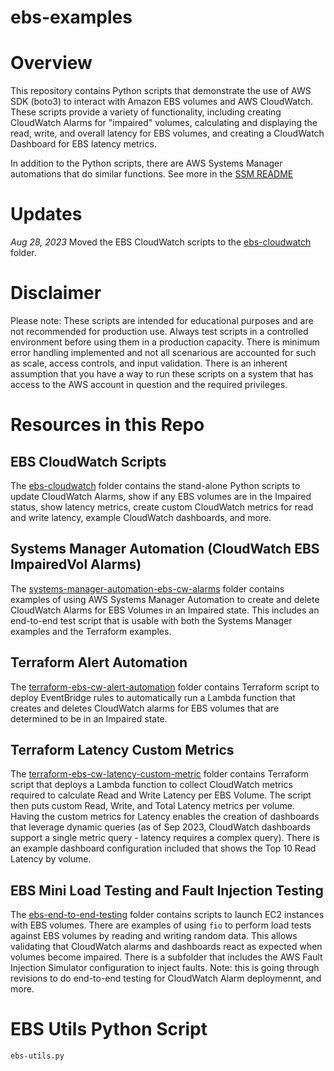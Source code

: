 # ebs-examples

# Overview

This repository contains Python scripts that demonstrate the use of AWS SDK (boto3) to interact with Amazon EBS volumes and AWS CloudWatch. These scripts provide a variety of functionality, including creating CloudWatch Alarms for "impaired" volumes, calculating and displaying the read, write, and overall latency for EBS volumes, and creating a CloudWatch Dashboard for EBS latency metrics.

In addition to the Python scripts, there are AWS Systems Manager automations that do similar functions. See more in the [SSM README](./systems-manager-automation-ebs-cw-alarms/)

# Updates

_Aug 28, 2023_ Moved the EBS CloudWatch scripts to the [ebs-cloudwatch](./ebs-cloudwatch/) folder.

# Disclaimer

Please note: These scripts are intended for educational purposes and are not recommended for production use. Always test scripts in a controlled environment before using them in a production capacity. There is minimum error handling implemented and not all scenarious are accounted for such as scale, access controls, and input validation. There is an inherent assumption that you have a way to run these scripts on a system that has access to the AWS account in question and the required privileges.

# Resources in this Repo

## EBS CloudWatch Scripts

The [ebs-cloudwatch](./ebs-cloudwatch/) folder contains the stand-alone Python scripts to update CloudWatch Alarms, show if any EBS volumes are in the Impaired status, show latency metrics, create custom CloudWatch metrics for read and write latency, example CloudWatch dashboards, and more.

## Systems Manager Automation (CloudWatch EBS ImpairedVol Alarms)

The [systems-manager-automation-ebs-cw-alarms](./systems-manager-automation-ebs-cw-alarms) folder contains examples of using AWS Systems Manager Automation to create and delete CloudWatch Alarms for EBS Volumes in an Impaired state. This includes an end-to-end test script that is usable with both the Systems Manager examples and the Terraform examples.

## Terraform Alert Automation

The [terraform-ebs-cw-alert-automation](./terraform-ebs-cw-alert-automation) folder contains Terraform script to deploy EventBridge rules to automatically run a Lambda function that creates and deletes CloudWatch alarms for EBS volumes that are determined to be in an Impaired state.

## Terraform Latency Custom Metrics

The [terraform-ebs-cw-latency-custom-metric](./terraform-ebs-cw-latency-custom-metric/) folder contains Terraform script that deploys a Lambda function to collect CloudWatch metrics required to calculate Read and Write Latency per EBS Volume. The script then puts custom Read, Write, and Total Latency metrics per volume. Having the custom metrics for Latency enables the creation of dashboards that leverage dynamic queries (as of Sep 2023, CloudWatch dashboards support a single metric query - latency requires a complex query). There is an example dashboard configuration included that shows the Top 10 Read Latency by volume.

## EBS Mini Load Testing and Fault Injection Testing

The [ebs-end-to-end-testing](./ebs-end-to-end-testing/) folder contains scripts to launch EC2 instances with EBS volumes. There are examples of using `fio` to perform load tests against EBS volumes by reading and writing random data. This allows validating that CloudWatch alarms and dashboards react as expected when volumes become impaired. There is a subfolder that includes the AWS Fault Injection Simulator configuration to inject faults. Note: this is going through revisions to do end-to-end testing for CloudWatch Alarm deploymennt, and more.

# EBS Utils Python Script

`ebs-utils.py`
